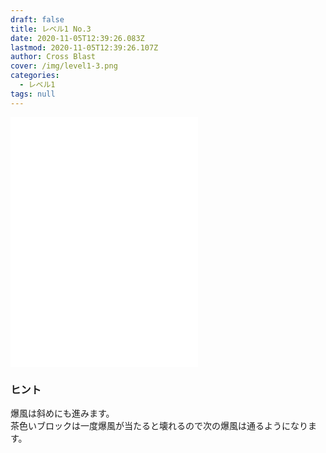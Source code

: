 ```yaml
---
draft: false
title: レベル1 No.3
date: 2020-11-05T12:39:26.083Z
lastmod: 2020-11-05T12:39:26.107Z
author: Cross Blast
cover: /img/level1-3.png
categories:
  - レベル1
tags: null
---
```

<p><iframe style="height: 400px;" src="//fervent-lumiere-0e0ee3.netlify.app/#/blast/level1-3/ja" frameborder="0" scrolling="no" allowfullscreen=""></iframe></p>

### ヒント

爆風は斜めにも進みます。\
茶色いブロックは一度爆風が当たると壊れるので次の爆風は通るようになります。